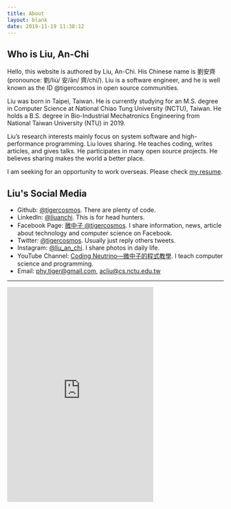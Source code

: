 ```yaml
---
title: About
layout: blank
date: 2019-11-19 11:38:12
---
```


## Who is Liu, An-Chi

Hello, this website is authored by Liu, An-Chi. His Chinese name is 劉安齊 (pronounce: 劉/liú/ 安/ān/ 齊/chí/). Liu is a software engineer, and he is well known as the ID @tigercosmos in open source communities.

Liu was born in Taipei, Taiwan. He is currently studying for an M.S. degree in Computer Science at National Chiao Tung University (NCTU), Taiwan. He holds a B.S. degree in Bio-Industrial Mechatronics Engineering from National Taiwan University (NTU) in 2019.

Liu’s research interests mainly focus on system software and high-performance programming. Liu loves sharing. He teaches coding, writes articles, and gives talks. He participates in many open source projects. He believes sharing makes the world a better place.

I am seeking for an opportunity to work overseas. Please check [my resume](https://drive.google.com/file/d/1o93zj1vDewf9ziA2hV40i9nsywMvJkq5/view?usp=sharing).

## Liu's Social Media

- Github: [@tigercosmos](https://github.com/tigercosmos).
  There are plenty of code.
- LinkedIn: [@liuanchi](https://www.linkedin.com/in/liuanchi/).
  This is for head hunters.
- Facebook Page: [微中子 @tigercosmos](https://www.facebook.com/CodingNeutrino/).
  I share information, news, article about technology and computer science on Facebook.
- Twitter: [@tigercosmos](https://twitter.com/tigercosmos).
  Usually just reply others tweets.
- Instagram: [@liu_an_chi](https://www.instagram.com/liu_an_chi/).
  I share photos in daily life.
- YouTube Channel: [Coding Neutrino—微中子的程式教學](https://www.youtube.com/channel/UCe_3sYrCsZyo9WAGd0s6vRQ).
  I teach computer science and programming.
- Email: phy.tiger@gmail.com, acliu@cs.nctu.edu.tw

---

<iframe
  allowtransparency="true" frameborder="0" height="500" scrolling="no"
  src="https://www.facebook.com/plugins/page.php?href=https%3A%2F%2Fwww.facebook.com%2FCodingNeutrino%2F&amp;tabs=timeline&amp;width=340&amp;height=500&amp;small_header=false&amp;adapt_container_width=true&amp;hide_cover=false&amp;show_facepile=true&amp;appId=577288832614270"
  style="border: none; overflow: hidden;" width="340"></iframe>
